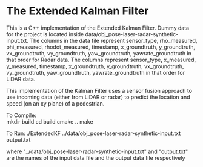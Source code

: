 # The Extended Kalman Filter

This is a C++ implementation of the Extended Kalman Filter. Dummy data for the project is located inside data/obj_pose-laser-radar-synthetic-input.txt. The columns in the data file represent sensor_type, rho_measured, phi_measured, rhodot_measured, timestamp, x_groundtruth, y_groundtruth, vx_groundtruth, vy_groundtruth, yaw_groundtruth, yawrate_groundtruth in that order for Radar data. The columns represent sensor_type, x_measured, y_measured, timestamp, x_groundtruth, y_groundtruth, vx_groundtruth, vy_groundtruth, yaw_groundtruth, yawrate_groundtruth in that order for LiDAR data.

This implementation of the Kalman Filter uses a sensor fusion approach to use incoming data (either from LiDAR or radar) to predict the location and speed (on an xy plane) of a pedestrian.

To Compile:<br />
mkdir build
cd build
cmake ..
make

To Run:
./ExtendedKF ../data/obj_pose-laser-radar-synthetic-input.txt output.txt

where "../data/obj_pose-laser-radar-synthetic-input.txt" and "output.txt" are the names of the input data file and the output data file respectively
